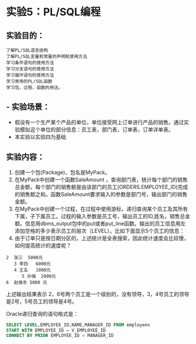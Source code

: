 
# 实验5：PL/SQL编程

## 实验目的：
    了解PL/SQL语言结构
    了解PL/SQL变量和常量的声明和使用方法
    学习条件语句的使用方法
    学习分支语句的使用方法
    学习循环语句的使用方法
    学习常用的PL/SQL函数
    学习包，过程，函数的用法。

## - 实验场景：
- 假设有一个生产某个产品的单位，单位接受网上订单进行产品的销售。通过实验模拟这个单位的部分信息：员工表，部门表，订单表，订单详单表。
- 本实验以实验四为基础

## 实验内容：
1. 创建一个包(Package)，包名是MyPack。
2. 在MyPack中创建一个函数SaleAmount ，查询部门表，统计每个部门的销售总金额，每个部门的销售额是由该部门的员工(ORDERS.EMPLOYEE_ID)完成的销售额之和。函数SaleAmount要求输入的参数是部门号，输出部门的销售金额。
3. 在MyPack中创建一个过程，在过程中使用游标，递归查询某个员工及其所有下属，子下属员工。过程的输入参数是员工号，输出员工的ID,姓名，销售总金额。信息用dbms_output包中的put或者put_line函数。输出的员工信息用左添加空格的多少表示员工的层次（LEVEL）。比如下面显示5个员工的信息：
4. 由于订单只是按日期分区的，上述统计是全表搜索，因此统计速度会比较慢，如何提高统计的速度呢？
```
2  张三  5000元
   3 李四   6000元
   4 王五   1000元
      5 孙强  2000元
6  赵强东 5000 元
```
上述输出结果表示 2，6号两个员工是一个级别的，没有领导，3，4号员工的领导是2号，5号员工的领导是4号。

Oracle递归查询的语句格式是：
	
```sql
SELECT LEVEL,EMPLOYEE_ID,NAME,MANAGER_ID FROM employees 
START WITH EMPLOYEE_ID = V_EMPLOYEE_ID 
CONNECT BY PRIOR EMPLOYEE_ID = MANAGER_ID

```
